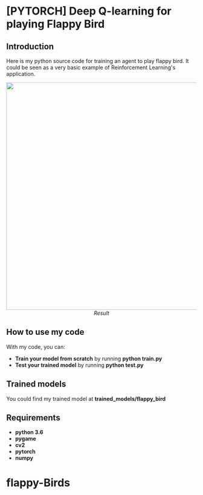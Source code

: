 # [PYTORCH] Deep Q-learning for playing Flappy Bird

## Introduction

Here is my python source code for training an agent to play flappy bird. It could be seen as a very basic example of Reinforcement Learning's application.
<p align="center">
  <img src="demo/flappybird.gif" width=600><br/>
  <i>Result</i>
</p>

## How to use my code

With my code, you can:
* **Train your model from scratch** by running **python train.py**
* **Test your trained model** by running **python test.py**

## Trained models

You could find my trained model at **trained_models/flappy_bird**
 
## Requirements

* **python 3.6**
* **pygame**
* **cv2**
* **pytorch** 
* **numpy**
# flappy-Birds
